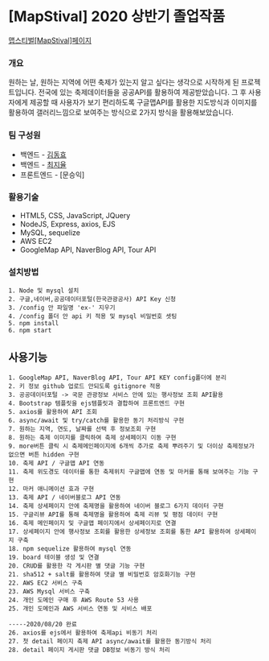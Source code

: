 # [MapStival] 2020 상반기 졸업작품

[맵스티벌[MapStival]페이지](http://kdhyo.kr)

### 개요

원하는 날, 원하는 지역에 어떤 축제가 있는지 알고 싶다는 생각으로 시작하게 된 프로젝트입니다.
전국에 있는 축제데이터들을 공공API를 활용하여 제공받았습니다. 그 후 사용자에게 제공할 때
사용자가 보기 편리하도록 구글맵API를 활용한 지도방식과
이미지를 활용하여 갤러리느낌으로 보여주는 방식으로 2가지 방식을 활용해보았습니다.

### 팀 구성원

- 백엔드 - [김동효](https://github.com/kdhyo)
- 백엔드 - [최지율](https://github.com/wldbf97)
- 프론트엔드 - [문승익]

### 활용기술

- HTML5, CSS, JavaScript, JQuery
- NodeJS, Express, axios, EJS
- MySQL, sequelize
- AWS EC2
- GoogleMap API, NaverBlog API, Tour API

### 설치방법

```
1. Node 및 mysql 설치
2. 구글,네이버,공공데이터포털(한국관광공사) API Key 신청
3. /config 안 파일명 'ex-' 지우기
4. /config 폴더 안 api 키 적용 및 mysql 비밀번호 셋팅
5. npm install
6. npm start
```

## 사용기능

```
1. GoogleMap API, NaverBlog API, Tour API KEY config폴더에 분리
2. 키 정보 github 업로드 안되도록 gitignore 적용
3. 공공데이터포털 -> 국문 관광정보 서비스 안에 있는 행사정보 조회 API활용
4. Bootstrap 템플릿을 ejs템플릿과 결합하여 프론트엔드 구현
5. axios를 활용하여 API 조회
6. async/await 및 try/catch를 활용한 동기 처리방식 구현
7. 원하는 지역, 연도, 날짜를 선택 후 정보조회 구현
8. 원하는 축제 이미지를 클릭하여 축제 상세페이지 이동 구현
9. more버튼 클릭 시 축제메인페이지에 6개씩 추가로 축제 뿌려주기 및 더이상 축제정보가 없으면 버튼 hidden 구현
10. 축제 API / 구글맵 API 연동
11. 축제 위도경도 데이터를 통한 축제위치 구글맵에 연동 및 마커를 통해 보여주는 기능 구현
12. 마커 애니메이션 효과 구현
13. 축제 API / 네이버블로그 API 연동
14. 축제 상세페이지 안에 축제명을 활용하여 네이버 블로그 6가지 데이터 구현
15. 구글리뷰 API를 통해 축제명을 활용하여 축제 리뷰 및 평점 데이터 구현
16. 축제 메인페이지 및 구글맵 페이지에서 상세페이지로 연결
17. 상세페이지 안에 행사정보 조회를 활용한 상세정보 조회를 통한 API 활용하여 상세페이지 구축
18. npm sequelize 활용하여 mysql 연동
19. board 테이블 생성 및 연결
20. CRUD를 활용한 각 게시판 별 댓글 기능 구현
21. sha512 + salt를 활용하여 댓글 별 비밀번호 암호화기능 구현
22. AWS EC2 서비스 구축
23. AWS Mysql 서비스 구축
24. 개인 도메인 구매 후 AWS Route 53 사용
25. 개인 도메인과 AWS 서비스 연동 및 서비스 배포

-----2020/08/20 완료
26. axios를 ejs에서 활용하여 축제api 비동기 처리
27. 첫 detail 페이지 축제 API async/await를 활용한 동기방식 처리
28. detail 페이지 게시판 댓글 DB정보 비동기 방식 처리
```
